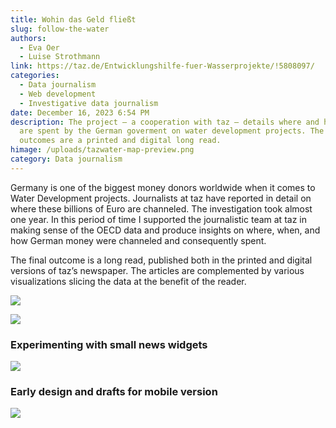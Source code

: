 ```yaml
---
title: Wohin das Geld fließt
slug: follow-the-water
authors:
  - Eva Oer
  - Luise Strothmann
link: https://taz.de/Entwicklungshilfe-fuer-Wasserprojekte/!5808097/
categories:
  - Data journalism
  - Web development
  - Investigative data journalism
date: December 16, 2023 6:54 PM
description: The project – a cooperation with taz – details where and how money
  are spent by the German goverment on water development projects. The final
  outcomes are a printed and digital long read.
himage: /uploads/tazwater-map-preview.png
category: Data journalism
---
```

Germany is one of the biggest money donors worldwide when it comes to Water Development projects. Journalists at taz have reported in detail on where these billions of Euro are channeled. The investigation took almost one year. In this period of time I supported the journalistic team at taz in making sense of the OECD data and produce insights on where, when, and how German money were channeled and consequently spent. 

The final outcome is a long read, published both in the printed and digital versions of taz’s newspaper. The articles are complemented by various visualizations slicing the data at the benefit of the reader.

![](/uploads/tazwater-interactivevis.png)

![](/uploads/tazwater-interaction.png)

### Experimenting with small news widgets

![](/uploads/water-sequence-taz.jpg)

### Early design and drafts for mobile version

![](/uploads/tazwater-design.png)